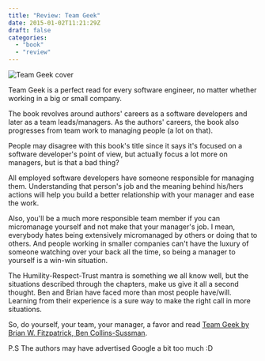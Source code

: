 ```yaml
---
title: "Review: Team Geek"
date: 2015-01-02T11:21:29Z
draft: false
categories:
  - "book"
  - "review"
---
```


![Team Geek cover](http://akamaicovers.oreilly.com/images/0636920018025/lrg.jpg "Team Geek cover")


Team Geek is a perfect read for every software engineer, no matter whether working in a big or small company.

The book revolves around authors' careers as a software developers and later as a team leads/managers. As the authors' careers, the book also progresses from team work to managing people (a lot on that).

People may disagree with this book's title since it says it's focused on a software developer's point of view, but actually focus a lot more on managers, but is that a bad thing?

All employed software developers have someone responsible for managing them. Understanding that person's job and the meaning behind his/hers actions will help you build a better relationship with your manager and ease the work.

Also, you'll be a much more responsible team member if you can micromanage yourself and not make that your manager's job. I mean, everybody hates being extensively micromanaged by others or doing that to others. And people working in smaller companies can't have the luxury of someone watching over your back all the time, so being a manager to yourself is a win-win situation.

The Humility-Respect-Trust mantra is something we all know well, but the situations described through the chapters, make us give it all a second thought. Ben and Brian have faced more than most people have/will. Learning from their experience is a sure way to make the right call in more situations.



So, do yourself, your team, your manager, a favor and read [Team Geek by Brian W. Fitzpatrick, Ben Collins-Sussman](https://shop.oreilly.com/product/0636920018025.do).


P.S The authors may have advertised Google a bit too much :D